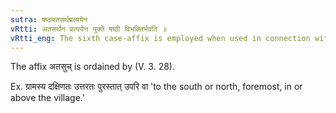 ```yaml
---
sutra: षष्ठ्यतसर्थप्रत्ययेन
vRtti: अतसर्थेन प्रत्ययेन युक्ते षष्ठी विभक्तिर्भवति ॥
vRtti_eng: The sixth case-affix is employed when used in connection with words ending with affixes having the sense of the affix _atasuch_ (V. 3. 28).
---
```

The affix अतसुच् is ordained by (V. 3. 28).

Ex. ग्रामस्य दक्षिणतः उत्तरतः पुरस्तात् उपरि वा 'to the south or north, foremost, in or above the village.' 
